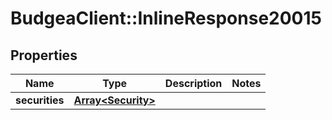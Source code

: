 # BudgeaClient::InlineResponse20015

## Properties
Name | Type | Description | Notes
------------ | ------------- | ------------- | -------------
**securities** | [**Array&lt;Security&gt;**](Security.md) |  | 


